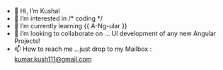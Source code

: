 - 👋 Hi, I’m Kushal
- 👀 I’m interested in /* coding */
- 🌱 I’m currently learning {{ A-Ng-ular }}
- 💞️ I’m looking to collaborate on ... UI development of any new Angular Projects!
- 📫 How to reach me ...just drop to my Mailbox : kumar.kush111@gmail.com
<!---
15MCA0141/15MCA0141 is a ✨ special ✨ repository because its `README.md` (this file) appears on your GitHub profile.
You can click the Preview link to take a look at your changes.
--->
